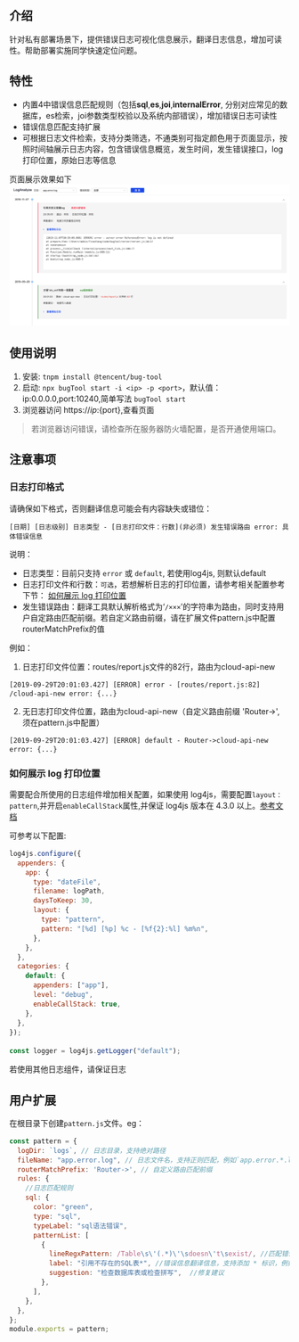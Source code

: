 ## 介绍

针对私有部署场景下，提供错误日志可视化信息展示，翻译日志信息，增加可读性。帮助部署实施同学快速定位问题。

## 特性

- 内置4中错误信息匹配规则（包括**sql**,**es**,**joi**,**internalError**, 分别对应常见的数据库，es检索，joi参数类型校验以及系统内部错误），增加错误日志可读性
- 错误信息匹配支持扩展
- 可根据日志文件检索，支持分类筛选，不通类别可指定颜色用于页面显示，按照时间轴展示日志内容，包含错误信息概览，发生时间，发生错误接口，log打印位置，原始日志等信息

页面展示效果如下
![image](./server/assets/example.png)

## 使用说明

1. 安装: `tnpm install @tencent/bug-tool`
2. 启动: `npx bugTool start -i <ip> -p <port>`，默认值：ip:0.0.0.0,port:10240,简单写法 `bugTool start` 
3. 浏览器访问 https://${ip}:${port},查看页面

> 若浏览器访问错误，请检查所在服务器防火墙配置，是否开通使用端口。

## 注意事项

### 日志打印格式
请确保如下格式，否则翻译信息可能会有内容缺失或错位：
```
[日期] [日志级别] 日志类型 - [日志打印文件：行数](非必须) 发生错误路由 error: 具体错误信息
```
说明：
- 日志类型：目前只支持 `error` 或 `default`, 若使用log4js, 则默认default
- 日志打印文件和行数：`可选`，若想解析日志的打印位置，请参考相关配置参考下节： [如何展示 log 打印位置](#jump)
- 发生错误路由：翻译工具默认解析格式为‘`/×××`’的字符串为路由，同时支持用户自定路由匹配前缀。若自定义路由前缀，请在扩展文件pattern.js中配置routerMatchPrefix的值

例如：

1. 日志打印文件位置：routes/report.js文件的82行，路由为cloud-api-new
```
[2019-09-29T20:01:03.427] [ERROR] error - [routes/report.js:82] /cloud-api-new error: {...}  
```
2. 无日志打印文件位置，路由为cloud-api-new（自定义路由前缀 'Router->', 须在pattern.js中配置）
```
[2019-09-29T20:01:03.427] [ERROR] default - Router->cloud-api-new error: {...} 
```


### <span id="jump">如何展示 log 打印位置</span>

需要配合所使用的日志组件增加相关配置，如果使用 log4js，需要配置`layout：pattern`,并开启`enableCallStack`属性,并保证 log4js 版本在 4.3.0 以上。[参考文档](https://github.com/log4js-node/log4js-node/blob/master/docs/layouts.md#pattern)

可参考以下配置:

```js
log4js.configure({
  appenders: {
    app: {
      type: "dateFile",
      filename: logPath,
      daysToKeep: 30,
      layout: {
        type: "pattern",
        pattern: "[%d] [%p] %c - [%f{2}:%l] %m%n",
      },
    },
  },
  categories: {
    default: {
      appenders: ["app"],
      level: "debug",
      enableCallStack: true,
    },
  },
});

const logger = log4js.getLogger("default");
```
若使用其他日志组件，请保证日志
## 用户扩展

在根目录下创建`pattern.js`文件。eg：

```js
const pattern = {
  logDir: `logs`, // 日志目录，支持绝对路径
  fileName: "app.error.log", // 日志文件名，支持正则匹配，例如`app.error.*.log`
  routerMatchPrefix: 'Router->', // 自定义路由匹配前缀
  rules: {
    //日志匹配规则
    sql: {
      color: "green",
      type: "sql",
      typeLabel: "sql语法错误",
      patternList: [
        {
          lineRegxPattern: /Table\s\'(.*)\'\sdoesn\'t\sexist/, //匹配错误信息正则表达式
          label: "引用不存在的SQL表*", //错误信息翻译信息，支持添加 * 标识，例如 Table user doesn't exist。可翻译为引用不存在的SQL表user
          suggestion: "检查数据库表或检查拼写",  //修复建议
        },
      ],
    },
  },
};
module.exports = pattern;
```
